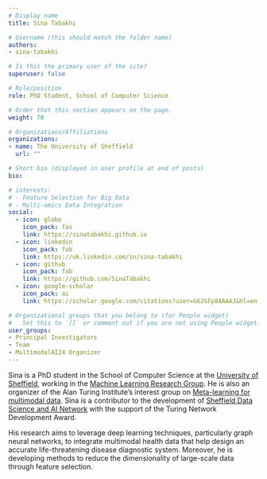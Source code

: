```yaml
---
# Display name
title: Sina Tabakhi

# Username (this should match the folder name)
authors:
- sina-tabakhi

# Is this the primary user of the site?
superuser: false

# Role/position
role: PhD Student, School of Computer Science

# Order that this section appears on the page.
weight: 70

# Organizations/Affiliations
organizations:
- name: The University of Sheffield
  url: ""

# Short bio (displayed in user profile at end of posts)
bio: 

# interests:
# - Feature Selection for Big Data
# - Multi-omics Data Integration
social:
  - icon: globe
    icon_pack: fas
    link: https://sinatabakhi.github.io
  - icon: linkedin
    icon_pack: fab
    link: https://uk.linkedin.com/in/sina-tabakhi
  - icon: github
    icon_pack: fab
    link: https://github.com/SinaTabakhi
  - icon: google-scholar
    icon_pack: ai
    link: https://scholar.google.com/citations?user=G6JSFp8AAAAJ&hl=en

# Organizational groups that you belong to (for People widget)
#   Set this to `[]` or comment out if you are not using People widget.
user_groups:
- Principal Investigators
- Team
- MultimodalAI24 Organizer
---
```

Sina is a PhD student in the School of Computer Science at the [University of Sheffield](https://www.sheffield.ac.uk/), working in the [Machine Learning Research Group](https://www.sheffield.ac.uk/dcs/research/groups/machine-learning). He is also an organizer of the Alan Turing Institute’s interest group on [Meta-learning for multimodal data](https://www.turing.ac.uk/research/interest-groups/meta-learning-multimodal-data). Sina is a contributor to the development of [Sheffield Data Science and AI Network](https://shef-ai.github.io/) with the support of the Turing Network Development Award.

His research aims to leverage deep learning techniques, particularly graph neural networks, to integrate multimodal health data that help design an accurate life-threatening disease diagnostic system. Moreover, he is developing methods to reduce the dimensionality of large-scale data through feature selection.

